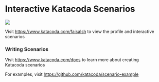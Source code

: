 # Interactive Katacoda Scenarios

[![](http://shields.katacoda.com/katacoda/faisalsh/count.svg)](https://www.katacoda.com/faisalsh "Get your profile on Katacoda.com")

Visit https://www.katacoda.com/faisalsh to view the profile and interactive scenarios

### Writing Scenarios
Visit https://www.katacoda.com/docs to learn more about creating Katacoda scenarios

For examples, visit https://github.com/katacoda/scenario-example
